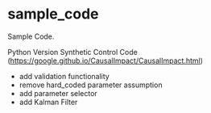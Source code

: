 # sample_code

Sample Code.

Python Version Synthetic Control Code (https://google.github.io/CausalImpact/CausalImpact.html)

+ add validation functionality
+ remove hard_coded parameter assumption 
+ add parameter selector
+ add Kalman Filter
